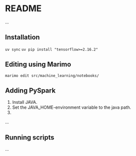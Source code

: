 # README
...


## Installation
`uv sync`
`uv pip install "tensorflow>=2.16.2"`

## Editing using Marimo
`marimo edit src/machine_learning/notebooks/`

## Adding PySpark
1. Install JAVA.
2. Set the JAVA_HOME-environment variable to the java path.
3.
...

## Running scripts
...

